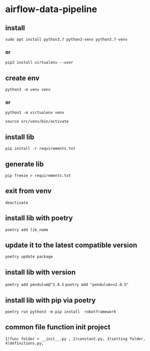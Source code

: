 # airflow-data-pipeline

## install

`sudo apt install python3.7 python3-venv python3.7-venv`
### or
`pip3 install virtualenv --user`

## create env
`python3 -m venv venv`

### or 
`python3 -m virtualenv venv`

`source src/venv/bin/activate`

## install lib

`pip install -r requirements.txt`

## generate lib

`pip freeze > requirements.txt`

## exit from venv
`deactivate`


## install lib with poetry
`poetry add lib_name`

## update it to the latest compatible version
`poetry update package`

## install lib with version
`poetry add pendulum@^2.0.5`
`poetry add "pendulum>=2.0.5" `

## install lib with pip via poetry
`poetry run python3 -m pip install  robotframework`

## common file function init project
`1)func folder > __init__.py , 2)constant.py, 3)setting folder, 4)definitions.py, `
